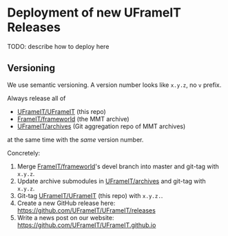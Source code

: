 # Deployment of new UFrameIT Releases

TODO: describe how to deploy here

## Versioning

We use semantic versioning. A version number looks like `x.y.z`, no `v` prefix.

Always release all of

- [UFrameIT/UFrameIT](https://github.com/UFrameIT/UFrameIT) (this repo)
- [FrameIT/frameworld](https://gl.mathhub.info/FrameIT/frameworld) (the MMT archive)
- [UFrameIT/archives](https://github.com/UFrameIT/archives) (Git aggregation repo of MMT archives)

at the same time with the *same* version number.

Concretely:

1. Merge [FrameIT/frameworld](https://gl.mathhub.info/FrameIT/frameworld)'s devel branch into master and git-tag with `x.y.z`.
2. Update archive submodules in [UFrameIT/archives](https://github.com/UFrameIT/archives) and git-tag with `x.y.z`.
3. Git-tag [UFrameIT/UFrameIT](https://github.com/UFrameIT/UFrameIT) (this repo) with `x.y.z.`.
4. Create a new GitHub release here: <https://github.com/UFrameIT/UFrameIT/releases>
5. Write a news post on our website: <https://github.com/UFrameIT/UFrameIT.github.io>
